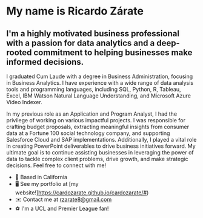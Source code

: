 # My name is Ricardo Zárate

## I'm a highly motivated business professional with a passion for data analytics and a deep-rooted commitment to helping businesses make informed decisions. 

I graduated Cum Laude with a degree in Business Administration, focusing in Business Analytics. I have experience with a wide range of data analysis tools 
and programming languages, including SQL, Python, R, Tableau, Excel, IBM Watson Natural Language Understanding, and Microsoft Azure Video Indexer. 

In my previous role as an Application and Program Analyst, I had the privilege of working on various impactful projects. I was responsible for crafting budget proposals, 
extracting meaningful insights from consumer data at a Fortune 100 social technology company, and supporting Salesforce Cloud and SAP implementations. Additionally, I played a vital role in creating PowerPoint deliverables to drive business initiatives forward. My ultimate goal is to continue assisting businesses in leveraging the power of data to tackle complex client problems, drive growth, and make strategic decisions. Feel free to connect with me!

- 🌇 Based in California 
- 🖥️ See my portfolio at [my website!]https://cardozarate.github.io/cardozarate/#)
- ✉️ Contact me at rzarate8@gmail.com
- ⚽️ I'm a UCL and Premier League fan!
